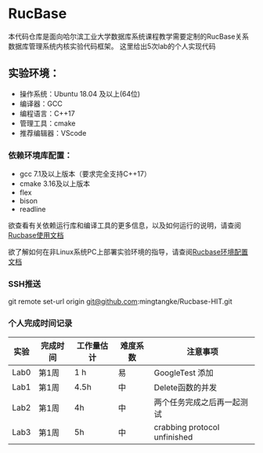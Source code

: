 # RucBase
本代码仓库是面向哈尔滨工业大学数据库系统课程教学需要定制的RucBase关系数据库管理系统内核实验代码框架。
这里给出5次lab的个人实现代码

## 实验环境：
- 操作系统：Ubuntu 18.04 及以上(64位)
- 编译器：GCC
- 编程语言：C++17
- 管理工具：cmake
- 推荐编辑器：VScode

### 依赖环境库配置：
- gcc 7.1及以上版本（要求完全支持C++17）
- cmake 3.16及以上版本
- flex
- bison
- readline

欲查看有关依赖运行库和编译工具的更多信息，以及如何运行的说明，请查阅[Rucbase使用文档](docs/Rucbase使用文档.md)

欲了解如何在非Linux系统PC上部署实验环境的指导，请查阅[Rucbase环境配置文档](docs/Rucbase环境配置文档.md)
### SSH推送
git remote set-url origin git@github.com:mingtangke/Rucbase-HIT.git
  
### 个人完成时间记录

| **实验**     | **完成时间** | **工作量估计** | **难度系数** |**注意事项**|
| ------------ | -------------------| -----------------  | -------------- | ---------------------------|
| Lab0         | 第1周               | 1 h               |    易          | GoogleTest 添加             |
| Lab1         | 第1周               | 4.5h             |   中           | Delete函数的并发             |
| Lab2         | 第1周               | 4h               |   中           | 两个任务完成之后再一起测试      |
| Lab3         | 第1周               | 5h               |   中           | crabbing protocol unfinished|





